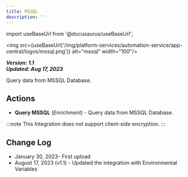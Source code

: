 ```yaml
---
title: MSSQL
description: ''
---
```

import useBaseUrl from '@docusaurus/useBaseUrl';

<img src={useBaseUrl('/img/platform-services/automation-service/app-central/logos/mssql.png')} alt="mssql" width="100"/>

***Version: 1.1  
Updated: Aug 17, 2023***

Query data from MSSQL Database.

## Actions

* **Query MSSQL** (*Enrichment*) - Query data from MSSQL Database.

:::note
This Integration does not support client-side encryption.
:::

## Change Log

* January 30, 2023- First upload
* August 17, 2023 (v1.1) - Updated the integration with Environmental Variables
